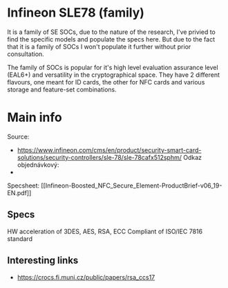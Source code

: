 # Infineon SLE78 (family)
It is a family of SE SOCs, due to the nature of the research, I've privied to find the specific models and populate the specs here. But due to the fact that it is a family of SOCs I won't populate it further without prior consultation.

The family of SOCs is popular for it's high level evaluation assurance level (EAL6+) and versatility in the cryptographical space. They have 2 different flavours, one meant for ID cards, the other for NFC cards and various storage and feature-set combinations. 

# Main info
Source:
- https://www.infineon.com/cms/en/product/security-smart-card-solutions/security-controllers/sle-78/sle-78cafx512sphm/
Odkaz objednávkový: 
- 
Specsheet: [[Infineon-Boosted_NFC_Secure_Element-ProductBrief-v06_19-EN.pdf]]
## Specs
HW acceleration of 3DES, AES, RSA, ECC
Compliant of ISO/IEC 7816 standard

## Interesting links
- https://crocs.fi.muni.cz/public/papers/rsa_ccs17
